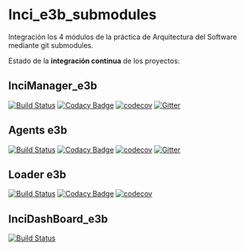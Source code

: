 # Inci_e3b_submodules
Integración los 4 módulos de la práctica de Arquitectura del Software mediante git submodules. 

Estado de la **integración continua** de los proyectos:

## InciManager_e3b 

[![Build Status](https://travis-ci.org/Arquisoft/InciManager_e3b.svg?branch=master)](https://travis-ci.org/Arquisoft/InciManager_e3b)
[![Codacy Badge](https://api.codacy.com/project/badge/Grade/6b9e962e78224811933f6fc1025a2b3f)](https://www.codacy.com/app/TonyMarin/InciManager_e3b?utm_source=github.com&amp;utm_medium=referral&amp;utm_content=Arquisoft/InciManager_e3b&amp;utm_campaign=Badge_Grade)
[![codecov](https://codecov.io/gh/Arquisoft/InciManager_e3b/branch/master/graph/badge.svg)](https://codecov.io/gh/Arquisoft/InciManager_e3b)
[![Gitter](https://badges.gitter.im/Arquisoft/InciManager_e3b.svg)](https://gitter.im/Arquisoft/InciManager_e3b?utm_source=badge&utm_medium=badge&utm_campaign=pr-badge)

## Agents e3b

[![Build Status](https://travis-ci.org/Arquisoft/Agents_e3b.svg?branch=master)](https://travis-ci.org/Arquisoft/Agents_e3b)
[![Codacy Badge](https://api.codacy.com/project/badge/Grade/52c0a7fa26854206a17e11d781bd421c)](https://www.codacy.com/app/jelabra/Agents_e3b?utm_source=github.com&amp;utm_medium=referral&amp;utm_content=Arquisoft/Agents_e3b&amp;utm_campaign=Badge_Grade)
[![codecov](https://codecov.io/gh/Arquisoft/Agents_e3b/branch/master/graph/badge.svg)](https://codecov.io/gh/Arquisoft/Agents_e3b)
[![Gitter](https://badges.gitter.im/Arquisoft/Agents_e3b.svg)](https://gitter.im/Arquisoft/Agents_e3b?utm_source=badge&utm_medium=badge&utm_campaign=pr-badge)

## Loader e3b

[![Build Status](https://travis-ci.org/Arquisoft/Loader_e3b.svg?branch=master)](https://travis-ci.org/Arquisoft/Loader_e3b)
[![Codacy Badge](https://api.codacy.com/project/badge/Grade/6fad6fe134c1434cb0b9384d851821c8)](https://www.codacy.com/app/jelabra/Loader_e3b?utm_source=github.com&amp;utm_medium=referral&amp;utm_content=Arquisoft/Loader_e3b&amp;utm_campaign=Badge_Grade)
[![codecov](https://codecov.io/gh/Arquisoft/Loader_e3b/branch/master/graph/badge.svg)](https://codecov.io/gh/Arquisoft/Loader_e3b)

## InciDashBoard_e3b

[![Build Status](https://travis-ci.org/Arquisoft/InciDashboard_e3b.svg?branch=master)](https://travis-ci.org/Arquisoft/InciDashboard_e3b)
